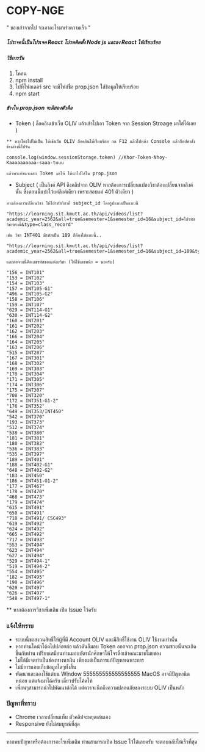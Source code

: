 # COPY-NGE
" ของเก่าจากไป จะเอาอะไรมาเร่งความเร็ว "

##### โปรเจคนี้เป็นโปรเจค React โปรดติดตั้ง Node js และลง React ให้เรียบร้อย

##### วิธีการรัน

1. โคลน
2. npm install
3. ไปที่โฟลเดอร์ src จะมีไฟล์ชื่อ prop.json ใส่ข้อมูลให้เรียบร้อย
4. npm start

##### ข้างใน prop.json จะมีสองตัวคือ

- Token ( ล็อคอินเข้าเว็บ OLIV แล้วเข้าไปเอา Token จาก Session Stroage มาใส่ได้เลย ) 
```
** หากใครไปไม่เป็น ให้เข้าเว็บ OLIV ล็อคอินให้เรียบร้อย กด F12 แล้วไปหน้า Console แล้วก็อปคำสั่งข้างล่างนี้ไปรัน

console.log(window.sessionStorage.token) //Khor-Token-Nhoy-Kaaaaaaaaaa-saaa-tuuu

แล้วพระท่านจะเสก Token มาให้ ให้นำไปใส่ใน prop.json
```
- Subject ( เป็นลิงค์ API ดึงคลิปจาก OLIV หากต้องการเปลี่ยนแปลงวิชาต้องเปลี่ยนจากลิงค์นั้น ซึ่งตอนนี้แปะไว้แค่ลิงค์เดียว เพราะสอบแค่ 401 ตัวเดียว )
```
หากต้องการเปลี่ยนวิชา ให้ใส่รหัสวิชาที่ subject_id โดยรูปแบบเป็นแบบนี้

"https://learning.sit.kmutt.ac.th/api/videos/list?
academic_year=2562&all=true&semester=1&semester_id=16&subject_id=ใส่รหัสวิชาตรงนี้&type=class_record"

เช่น วิชา INT401 มีรหัสเป็น 189 ก็ต้องใส่แบบนี้..

"https://learning.sit.kmutt.ac.th/api/videos/list?
academic_year=2562&all=true&semester=1&semester_id=16&subject_id=189&type=class_record"

และต่อจากนี้คือเลขรหัสของแต่ละวิชา (ให้ใช้เลขหน้า = นะครับ)

"156 = INT101"
"153 = INT102"
"154 = INT103"
"157 = INT105-G1"
"496 = INT105-G2"
"158 = INT106"
"159 = INT107"
"629 = INT114-G1"
"630 = INT114-G2"
"160 = INT201"
"161 = INT202"
"162 = INT203"
"166 = INT204"
"164 = INT205"
"163 = INT206"
"515 = INT207"
"167 = INT301"
"168 = INT302"
"169 = INT303"
"170 = INT304"
"171 = INT305"
"174 = INT306"
"175 = INT307"
"708 = INT320"
"172 = INT351-G1-2"
"176 = INT352"
"649 = INT353/INT450"
"542 = INT370"
"193 = INT373"
"512 = INT374"
"538 = INT380"
"181 = INT381"
"180 = INT382"
"536 = INT383"
"535 = INT397"
"189 = INT401"
"188 = INT402-G1"
"648 = INT402-G2"
"183 = INT450"
"186 = INT451-G1-2"
"177 = INT467"
"178 = INT470"
"468 = INT473"
"179 = INT474"
"615 = INT491"
"650 = INT491"
"718 = INT491/ CSC493"
"619 = INT492"
"624 = INT492"
"665 = INT492"
"717 = INT493"
"553 = INT494"
"623 = INT494"
"627 = INT494"
"529 = INT494-1"
"519 = INT494-2"
"554 = INT495"
"182 = INT495"
"190 = INT496"
"620 = INT497"
"626 = INT497"
"548 = INT497-1"

```
** หากต้องการวิชาเพิ่มเติม เปิด Issue ไว้ครับ


### แจ้งให้ทราบ

- ระบบนี้ขอสงวนสิทธิ์ให้ผู้ที่มี Account OLIV และมีสิทธิ์ใช้งาน OLIV ใช้งานเท่านั้น
- หากท่านใดนำโค้ดไปปล่อยต่อ แล้วดันลืมลบ Token ออกจาก prop.json ความซวยนั้นจะเกิดขึ้นกับท่าน เปรียบเสมือนท่านมอบบัตรนักศึกษาให้โจรติ้กเข้าคณะมาขโมยของ
- ไม่ได้มีเจตทำเป็นช่องทางหาเงิน เพียงแต่เป็นการแก้ปัญหาเฉพาะการ
- ไม่มีการแอบเก็บข้อมูลใดๆทั้งสิ้น
- พัฒนาและลองใช้แต่บน Window 555555555555555555 MacOS อาจมีปัญหานิดหน่อย แต่แจ้งมาได้ครับ เดี๋ยวปรับโค้ดให้
- เพื่อนๆสามารถนำไปพัฒนาต่อได้ แต่ควรจะนึกถึงความปลอดภัยของระบบ OLIV เป็นหลัก

### ปัญหาที่ทราบ
- Chrome เวลาเปลี่ยนแท็บ ตัวคลิปจะหยุดเล่นเอง
- Responsive ยังไม่สมบูรณ์ที่สุด

<hr/>


หากพบปัญหาหรือต้องการอะไรเพิ่มเติม ท่านสามารถเปิด Issue ไว้ได้เลยครับ จะตอบกลับให้เร็วที่สุด
